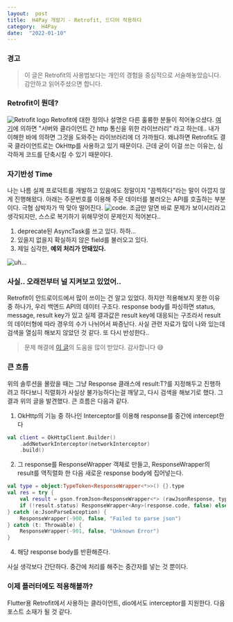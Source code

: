 ```yaml
---
layout:  post
title:  H4Pay 개발기 - Retrofit, 드디어 적용하다
category:  H4Pay
date:  "2022-01-10"
---
```

### 경고
>이 글은 Retrofit의 사용법보다는 개인의 경험을 중심적으로 서술해놓았습니다. 감안하고 읽어주셨으면 합니다. 
### Retrofit이 뭔데?
![Retrofit logo](https://blog.kakaocdn.net/dn/dp0clO/btqNMNsUs4c/uIt6J39kVlDx0KqnNfOoMK/img.png)
Retrofit에 대한 정의나 설명은 다른 훌륭한 분들이 적어놓으셨다. [여기](https://todaycode.tistory.com/38)에 의하면 "서버와 클라이언트 간 http 통신을 위한 라이브러리" 라고 하는데.. 내가 이해한 바에 의하면 그것을 도와주는 라이브러리에 더 가까웠다. 왜냐하면 Retrofit도 결국 클라이언트로는 OkHttp를 사용하고 있기 때문이다. 근데 굳이 이걸 쓰는 이유는, 심각하게 코드를 단축시킬 수 있기 때문이다. 
### 자기반성 Time
나는 나름 실제 프로덕트를 개발하고 있음에도 정말이지 "끔찍하다"라는 말이 아깝지 않게 진행해왔다. 아래는 주문번호를 이용해 주문 데이터를 불러오는 API를 호출하는 부분이다. 극혐 삼박자가 딱 맞아 떨어진다.
![code.](https://lh3.googleusercontent.com/FQ-uktP9qDgSPJ17-fnQBePVspc2VtjzYqgAt1nTZd7kdjAZE2JhFOs33r6FvqOggNSJdjnB2aEgXEB8Kq2s0kwoib4WoM4KGSL8dLQy2TEXbjE6bBFe1Pv5TbVQ94gTXYx8Fsj1uOS6w8jWP2O1nn1ZKTNnj6kVL3XMPudf2r8_9kDbS02LebVuqvX9v5Sb7eifiHC_SEdPOGSZt_gbHM7XV7kmnuT4uSN-cpXbqtuQKxAcyk972Z9L0fGgsMzFsa0Io6YQwuY1Z0lk1yZtBX09l2tuk3-vQhNLZglmlkwq-s8NpBKGfY4gC2CesKI1FQQmATgkm7OSsxxEohrMONvzw2wTghkYzqeyL1aHXKcDCM6b9QAZ5NK-bPocUj-K0X6AU4qYTzNFhiPJAy7bGE-eOYjHdXJedRstGYBqGQ5c5IIySw1PRQml3uB_htVImeQC4sx_hU-KuLJ-Lm6AK8QphJ4EDguosgIUOQ9xSYMxNzf2WkfnFacOcKTEXwVsL-U2SCpV4jYMLaLw0OdCnA-aZq7OpR0fP5IvjJnXUtTMOe73lsHKBGaTP4jWQ7UY52KzztXJDrZcblx32nyr_phowxojAjN7cqdQogor1SMgkFkn7SVhHSZlKvaQmZEtIimcHOMnwXwVnrYOgCLrsMAX_mK5g_qpI8mx00pU7GaBiQeMqTj_JSNKFKlWIwM5op4kRCqp9dsJRIYc4YipJFfD=w1220-h730-no?authuser=0)
조금만 알면 바로 문제가 보이시리라고 생각되지만, 스스로 복기하기 위해무엇이 문제인지 적어본다..
1. deprecate된 AsyncTask를 쓰고 있다. 하하...
2. 있을지 없을지 확실하지 않은 field를 불러오고 있다.
3. 제일 심각한, **예외 처리가 안돼있다.**

![uh...](https://media3.giphy.com/media/kBI5aLB6wlw4zNnecN/giphy.gif?cid=ecf05e473l19xepe1rrq40b4uuqkbkfi75d0b8en0qtw7bdn&rid=giphy.gif&ct=g)

### 사실.. 오래전부터 널 지켜보고 있었어..
Retrofit이 안드로이드에서 많이 쓰이는 건 알고 있었다. 하지만 적용해보지 못한 이유 중 하나가, 우리 백엔드 API의 데이터 구조다. response body를 파싱하면 status, message, result key가 있고 실제 결과값은 result key에 대응되는 구조라서 result의 데이터형에 따라 경우의 수가 나뉘어서 짜증난다. 사실 관련 자료가 많이 나와 있는데 검색을 열심히 해보지 않았던 것 같다. 또 다시 반성한다..
>문제 해결에 [이 글](https://medium.com/mj-studio/%EC%84%9C%EB%B2%84-%EC%9D%91%EB%8B%B5-cherry-pick-okhttp-interceptor-eaafa476dc4d)의 도움을 많이 받았다. 감사합니다 😅
### 큰 흐름
위의 솔루션을 몰랐을 때는 그냥 Response 클래스에 result:T?를 지정해두고 진행하려고 하다보니 직렬화가 사실상 불가능하다는걸 깨닿고, 다시 검색을 해보기로 했다. 그 결과 위의 글을 발견했다.
큰 흐름은 다음과 같다.
1. OkHttp의 기능 중 하나인 Interceptor를 이용해 response를 중간에 intercept한다 
```kotlin:MainActivity.kt
val client = OkHttpClient.Builder()  
    .addNetworkInterceptor(networkInterceptor) 
    .build()
```
2. 그 response를 ResponseWrapper 객체로 만들고, ResponseWrapper의 result를 역직렬화 한 다음 새로운 response body에 집어넣는다.
```kotlin:NetworkInterceptor.kt
val type = object:TypeToken<ResponseWrapper<*>>() {}.type  
val res = try {  
    val result = gson.fromJson<ResponseWrapper<*> (rawJsonResponse, type) ?: throw JsonParseException("Failed to parse json")  
    if (!result.status) ResponseWrapper<Any>(response.code, false) else result  
} catch (e:JsonParseException) {  
    ResponseWrapper(-900, false, "Failed to parse json")  
} catch (t: Throwable) {  
    ResponseWrapper(-901, false, "Unknown Error")  
}
```
4. 해당 response body를 반환해준다.

사실 생각보다 간단하다. 중간에 처리를 해주는 중간자를 넣는 것 뿐이다. 
### 이제 플러터에도 적용해볼까?
Flutter용 Retrofit에서 사용하는 클라이언트, dio에서도 interceptor를 지원한다. 다음 포스트 소재가 될 것 같다.